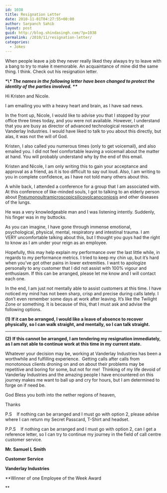 ```yaml
---
id: 1038
title: Resignation Letter
date: 2010-11-01T04:27:55+00:00
author: Sarpanch Sahib
layout: post
guid: http://blog.shindasingh.com/?p=1038
permalink: /2010/11/resignation-letter/
categories:
  - Jokes
---
```

When people leave a job they never really liked they always try to leave with a bang to try to make it memorable. An acquaintance of mine did the same thing. I think. Check out his resignation letter.

**\*\\*\* The names in the following letter have been changed to protect the identity of the parties involved. \*\****

Hi Kristen and Nicole.

I am emailing you with a heavy heart and brain, as I have sad news.

In the front up, Nicole, I would like to advise you that I stopped by your office three times today, and you were not available. However, I understand that you are busy as director of advanced technological research at Vanderlay Industries. I would have liked to talk to you about this directly, but alas, it was not the will of God.

Kristen, I also called you numerous times (only to get voicemail), and also emailed you. I did not feel comfortable leaving a voicemail about the matter at hand. You will probably understand why by the end of this email.

Kristen and Nicole, I am only writing this to gain your acceptance and approval as a friend, as it is too difficult to say out loud. Also, I am writing to you in complete confidence, as I have not told many others about this.

A while back, I attended a conference for a group that I am associated with. At this conference of like-minded souls, I got to talking to an elderly person about [Pneumonoultramicroscopicsilicovolcanoconiosis](http://en.wikipedia.org/wiki/Pneumonoultramicroscopicsilicovolcanoconiosis "Pneumonoultramicroscopicsilicovolcanoconiosis") and other diseases of the lungs.

He was a very knowledgeable man and I was listening intently. Suddenly, his finger was in my buttocks.

As you can imagine, I have gone through immense emotional, psychological, physical, mental, respiratory and intestinal trauma. I am VERY uncomfortable talking about this, but I thought you guys had the right to know as I am under your reign as an employee.

Hopefully, this may help explain my performance over the last little while, in regards to my performance metrics. I tried to keep my chin up, but it’s hard when you’ve got other pains in lower extremities. I want to apologize personally to any customer that I did not assist with 100% vigour and enthusiasm. If this can be arranged, please let me know and I will contact each one.

In the end, I am just not mentally able to assist customers at this time. I have noticed my mind has not been sharp, crisp and precise during calls lately. I don’t even remember some days at work after leaving. It’s like the Twilight Zone or something. It is because of this, that I must ask and advise the following options.

**(1)** **If it can be arranged, I would like a leave of absence to recover physically, so I can walk straight, and mentally, so I can talk straight.** 

 ****

**(2)** **If this cannot be arranged, I am tendering my resignation immediately, as I am not able to continue work at this time in my current state.** 

Whatever your decision may be, working at Vanderlay Industries has been a worthwhile and fulfilling experience.  Getting calls after calls from monotonous clients droning on and on about their problems may be repetitive and boring for some, but not for me!  Thinking of my life devoid of Vanderlay Industries and the amazing people I have encountered on this journey makes me want to ball up and cry for hours, but I am determined to forge on if need be.

God Bless you both into the nether regions of heaven,

Thanks

P.S    If nothing can be arranged and I must go with option 2, please advise where I can return my Secret Passcard, T-Shirt and headset.

P.P.S    If nothing can be arranged and I must go with option 2, can I get a reference letter, so I can try to continue my journey in the field of call centre customer service.

**Mr. Samuel L Smith**

**Customer Service**

**Vanderlay Industries**

**Winner of one Employee of the Week Award
  
**